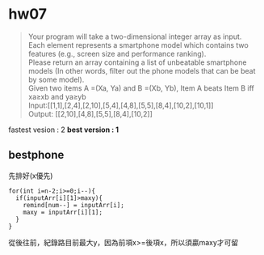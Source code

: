 # hw07
>Your program will take a two-dimensional integer array as input.   
>Each element represents a smartphone model which contains two features (e.g., screen size and performance ranking).  
>Please return an array containing a list of unbeatable smartphone models (In other words, filter out the phone models that can be beat by some model).  
>Given two items A =(Xa, Ya) and B =(Xb, Yb), Item A beats Item B iff xa≥xb and ya≥yb  
>Input:[[1,1],[2,4],[2,10],[5,4],[4,8],[5,5],[8,4],[10,2],[10,1]]  
>Output: [[2,10],[4,8],[5,5],[8,4],[10,2]]  

fastest vesion : 2
**best version : 1**
## bestphone  
先排好(x優先)
```
for(int i=n-2;i>=0;i--){
  if(inputArr[i][1]>maxy){
    remind[num--] = inputArr[i];
    maxy = inputArr[i][1];
  }
}
```
從後往前，紀錄路目前最大y，因為前項x>=後項x，所以須贏maxy才可留
